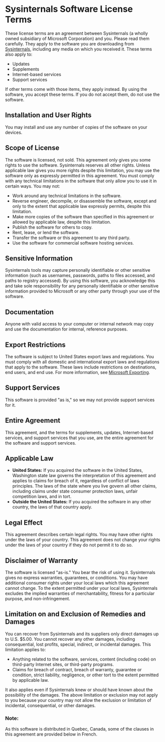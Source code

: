 # Sysinternals Software License Terms

These license terms are an agreement between Sysinternals (a wholly owned subsidiary of Microsoft Corporation) and you. Please read them carefully. They apply to the software you are downloading from [Sysinternals](https://technet.microsoft.com/sysinternals), including any media on which you received it. These terms also apply to:

- Updates
- Supplements
- Internet-based services
- Support services

If other terms come with those items, they apply instead. By using the software, you accept these terms. If you do not accept them, do not use the software.

## Installation and User Rights

You may install and use any number of copies of the software on your devices.

## Scope of License

The software is licensed, not sold. This agreement only gives you some rights to use the software. Sysinternals reserves all other rights. Unless applicable law gives you more rights despite this limitation, you may use the software only as expressly permitted in this agreement. You must comply with any technical limitations in the software that only allow you to use it in certain ways. You may not:

- Work around any technical limitations in the software.
- Reverse engineer, decompile, or disassemble the software, except and only to the extent that applicable law expressly permits, despite this limitation.
- Make more copies of the software than specified in this agreement or allowed by applicable law, despite this limitation.
- Publish the software for others to copy.
- Rent, lease, or lend the software.
- Transfer the software or this agreement to any third party.
- Use the software for commercial software hosting services.

## Sensitive Information

Sysinternals tools may capture personally identifiable or other sensitive information (such as usernames, passwords, paths to files accessed, and paths to registry accessed). By using this software, you acknowledge this and take sole responsibility for any personally identifiable or other sensitive information provided to Microsoft or any other party through your use of the software.

## Documentation

Anyone with valid access to your computer or internal network may copy and use the documentation for internal, reference purposes.

## Export Restrictions

The software is subject to United States export laws and regulations. You must comply with all domestic and international export laws and regulations that apply to the software. These laws include restrictions on destinations, end users, and end use. For more information, see [Microsoft Exporting](https://www.microsoft.com/exporting).

## Support Services

This software is provided "as is," so we may not provide support services for it.

## Entire Agreement

This agreement, and the terms for supplements, updates, Internet-based services, and support services that you use, are the entire agreement for the software and support services.

## Applicable Law

- **United States:** If you acquired the software in the United States, Washington state law governs the interpretation of this agreement and applies to claims for breach of it, regardless of conflict of laws principles. The laws of the state where you live govern all other claims, including claims under state consumer protection laws, unfair competition laws, and in tort.
- **Outside the United States:** If you acquired the software in any other country, the laws of that country apply.

## Legal Effect

This agreement describes certain legal rights. You may have other rights under the laws of your country. This agreement does not change your rights under the laws of your country if they do not permit it to do so.

## Disclaimer of Warranty

The software is licensed "as-is." You bear the risk of using it. Sysinternals gives no express warranties, guarantees, or conditions. You may have additional consumer rights under your local laws which this agreement cannot change. To the extent permitted under your local laws, Sysinternals excludes the implied warranties of merchantability, fitness for a particular purpose, and non-infringement.

## Limitation on and Exclusion of Remedies and Damages

You can recover from Sysinternals and its suppliers only direct damages up to U.S. $5.00. You cannot recover any other damages, including consequential, lost profits, special, indirect, or incidental damages. This limitation applies to:

- Anything related to the software, services, content (including code) on third-party Internet sites, or third-party programs.
- Claims for breach of contract, breach of warranty, guarantee or condition, strict liability, negligence, or other tort to the extent permitted by applicable law.

It also applies even if Sysinternals knew or should have known about the possibility of the damages. The above limitation or exclusion may not apply to you because your country may not allow the exclusion or limitation of incidental, consequential, or other damages.

### Note: 
As this software is distributed in Quebec, Canada, some of the clauses in this agreement are provided below in French.
